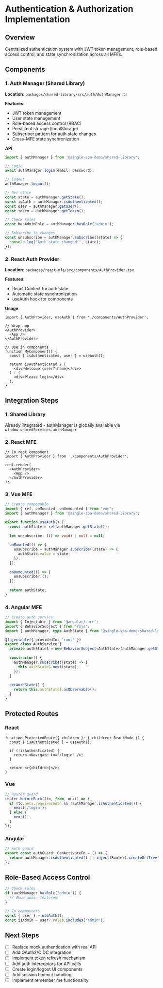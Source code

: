 # Authentication & Authorization Implementation

## Overview
Centralized authentication system with JWT token management, role-based access control, and state synchronization across all MFEs.

## Components

### 1. Auth Manager (Shared Library)
**Location**: `packages/shared-library/src/auth/AuthManager.ts`

**Features**:
- JWT token management
- User state management
- Role-based access control (RBAC)
- Persistent storage (localStorage)
- Subscriber pattern for auth state changes
- Cross-MFE state synchronization

**API**:
```typescript
import { authManager } from '@single-spa-demo/shared-library';

// Login
await authManager.login(email, password);

// Logout
authManager.logout();

// Get state
const state = authManager.getState();
const isAuth = authManager.isAuthenticated();
const user = authManager.getUser();
const token = authManager.getToken();

// Check roles
const hasAdminRole = authManager.hasRole('admin');

// Subscribe to changes
const unsubscribe = authManager.subscribe((state) => {
  console.log('Auth state changed:', state);
});
```

### 2. React Auth Provider
**Location**: `packages/react-mfe/src/components/AuthProvider.tsx`

**Features**:
- React Context for auth state
- Automatic state synchronization
- useAuth hook for components

**Usage**:
```tsx
import { AuthProvider, useAuth } from './components/AuthProvider';

// Wrap app
<AuthProvider>
  <App />
</AuthProvider>

// Use in components
function MyComponent() {
  const { isAuthenticated, user } = useAuth();
  
  return isAuthenticated ? (
    <div>Welcome {user?.name}</div>
  ) : (
    <div>Please login</div>
  );
}
```

## Integration Steps

### 1. Shared Library
Already integrated - authManager is globally available via `window.sharedServices.authManager`

### 2. React MFE
```tsx
// In root component
import { AuthProvider } from './components/AuthProvider';

root.render(
  <AuthProvider>
    <App />
  </AuthProvider>
);
```

### 3. Vue MFE
```typescript
// Create composable
import { ref, onMounted, onUnmounted } from 'vue';
import { authManager } from '@single-spa-demo/shared-library';

export function useAuth() {
  const authState = ref(authManager.getState());
  
  let unsubscribe: (() => void) | null = null;
  
  onMounted(() => {
    unsubscribe = authManager.subscribe((state) => {
      authState.value = state;
    });
  });
  
  onUnmounted(() => {
    unsubscribe?.();
  });
  
  return authState;
}
```

### 4. Angular MFE
```typescript
// Create auth service
import { Injectable } from '@angular/core';
import { BehaviorSubject } from 'rxjs';
import { authManager, type AuthState } from '@single-spa-demo/shared-library';

@Injectable({ providedIn: 'root' })
export class AuthService {
  private authState$ = new BehaviorSubject<AuthState>(authManager.getState());
  
  constructor() {
    authManager.subscribe((state) => {
      this.authState$.next(state);
    });
  }
  
  getAuthState() {
    return this.authState$.asObservable();
  }
}
```

## Protected Routes

### React
```tsx
function ProtectedRoute({ children }: { children: ReactNode }) {
  const { isAuthenticated } = useAuth();
  
  if (!isAuthenticated) {
    return <Navigate to="/login" />;
  }
  
  return <>{children}</>;
}
```

### Vue
```typescript
// Router guard
router.beforeEach((to, from, next) => {
  if (to.meta.requiresAuth && !authManager.isAuthenticated()) {
    next('/login');
  } else {
    next();
  }
});
```

### Angular
```typescript
// Auth guard
export const authGuard: CanActivateFn = () => {
  return authManager.isAuthenticated() || inject(Router).createUrlTree(['/login']);
};
```

## Role-Based Access Control

```typescript
// Check roles
if (authManager.hasRole('admin')) {
  // Show admin features
}

// In components
const { user } = useAuth();
const isAdmin = user?.roles.includes('admin');
```

## Next Steps
- [ ] Replace mock authentication with real API
- [ ] Add OAuth2/OIDC integration
- [ ] Implement token refresh mechanism
- [ ] Add auth interceptors for API calls
- [ ] Create login/logout UI components
- [ ] Add session timeout handling
- [ ] Implement remember me functionality

